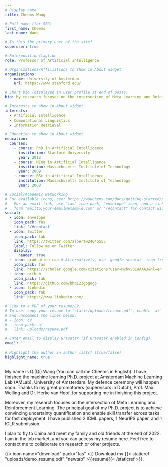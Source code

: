 ```yaml
---
# Display name
title: Cheems Wang

# Full name (for SEO)
first_name: Cheems
last_name: Wang

# Is this the primary user of the site?
superuser: true

# Role/position/tagline
role: Professor of Artificial Intelligence

# Organizations/Affiliations to show in About widget
organizations:
  - name: University of Amsterdam
    url: https://www.stanford.edu/

# Short bio (displayed in user profile at end of posts)
bio: My research focuses on the intersection of Meta Learning and Reinforcement Learning.

# Interests to show in About widget
interests:
  - Artificial Intelligence
  - Computational Linguistics
  - Information Retrieval

# Education to show in About widget
education:
  courses:
    - course: PhD in Artificial Intelligence
      institution: Stanford University
      year: 2012
    - course: MEng in Artificial Intelligence
      institution: Massachusetts Institute of Technology
      year: 2009
    - course: BSc in Artificial Intelligence
      institution: Massachusetts Institute of Technology
      year: 2008

# Social/Academic Networking
# For available icons, see: https://wowchemy.com/docs/getting-started/page-builder/#icons
#   For an email link, use "fas" icon pack, "envelope" icon, and a link in the
#   form "mailto:your-email@example.com" or "/#contact" for contact widget.
social:
  - icon: envelope
    icon_pack: fas
    link: '/#contact'
  - icon: twitter
    icon_pack: fab
    link: https://twitter.com/albertw24045555
    label: Follow me on Twitter
    display:
      header: true
  - icon: graduation-cap # Alternatively, use `google-scholar` icon from `ai` icon pack
    icon_pack: fas
    link: https://scholar.google.com/citations?user=Mvbvv3IAAAAJ&hl=en
  - icon: github
    icon_pack: fab
    link: https://github.com/hhq123gogogo
  - icon: linkedin
    icon_pack: fab
    link: https://www.linkedin.com/

# Link to a PDF of your resume/CV.
# To use: copy your resume to `static/uploads/resume.pdf`, enable `ai` icons in `params.yaml`,
# and uncomment the lines below.
# - icon: cv
#   icon_pack: ai
#   link: uploads/resume.pdf

# Enter email to display Gravatar (if Gravatar enabled in Config)
email: ''

# Highlight the author in author lists? (true/false)
highlight_name: true
---
```


My name is Q.(Qi) Wang (You can call me Cheems in English). I have finished the machine learning Ph.D. project at Amsterdam Machine Learning Lab (AMLab), University of Amsterdam. My defence ceremony will happen soon. Thanks to my great promotorers (supervisors in Dutch),  Prof. Max Welling and Dr. Herke van Hoof, for supporting me in finishing this project. 

Moreover, my research focuses on the intersection of Meta Learning and Reinforcement Learning. The principal goal of my Ph.D. project is to achieve convincing uncertainty quantification and enable skill transfer across tasks for fast deployment. I have published 2 ICML papers, 1 NeurIPS paper, and 1 ICLR submission.

I plan to fly to China and meet my family and old friends at the end of 2022. I am in the job market, and you can access my resume here. Feel free to contact me to collaborate on research or other projects. 

{{< icon name="download" pack="fas" >}} Download my {{< staticref "uploads/demo_resume.pdf" "newtab" >}}resumé{{< /staticref >}}.
